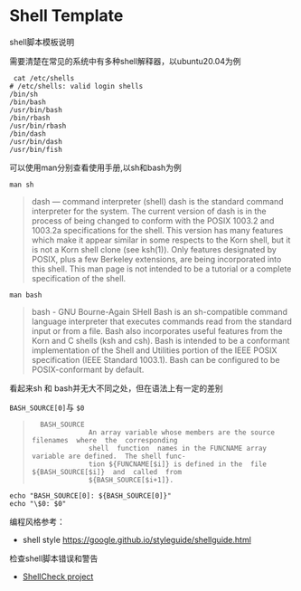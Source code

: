 # Shell Template

shell脚本模板说明

需要清楚在常见的系统中有多种shell解释器，以ubuntu20.04为例

```shell
 cat /etc/shells
# /etc/shells: valid login shells
/bin/sh
/bin/bash
/usr/bin/bash
/bin/rbash
/usr/bin/rbash
/bin/dash
/usr/bin/dash
/usr/bin/fish

```


可以使用man分别查看使用手册,以sh和bash为例

`man sh` 
> dash — command interpreter (shell)
> dash is the standard command interpreter for the system.  The current version of dash is in the process of being changed to conform with the POSIX 1003.2 and 1003.2a specifications for the shell.  This version has many features which make it appear similar in some respects to the Korn shell, but it is not a Korn shell clone (see ksh(1)).  Only features designated by  POSIX, plus a few Berkeley extensions, are being incorporated into this shell.  This man page is not intended to be a tutorial or a complete specification of the shell.


 `man bash`

>bash - GNU Bourne-Again SHell
>     Bash is an sh-compatible command language interpreter that executes commands read from the standard input or from a file.  Bash also incorporates useful features from the Korn and C shells (ksh and csh).
Bash  is  intended to be a conformant implementation of the Shell and Utilities portion of the IEEE POSIX specification (IEEE Standard 1003.1).  Bash can be configured to be  POSIX-conformant by default.



看起来sh 和 bash并无大不同之处，但在语法上有一定的差别


`BASH_SOURCE[0]`与 `$0`

>       BASH_SOURCE
>                   An array variable whose members are the source filenames  where  the  corresponding
>                   shell  function  names in the FUNCNAME array variable are defined.  The shell func‐
>                   tion ${FUNCNAME[$i]} is defined in the  file  ${BASH_SOURCE[$i]}  and  called  from
>                   ${BASH_SOURCE[$i+1]}.

```shell
echo "BASH_SOURCE[0]: ${BASH_SOURCE[0]}"
echo "\$0: $0"
```

 

编程风格参考：

- shell style https://google.github.io/styleguide/shellguide.html



检查shell脚本错误和警告

- [ShellCheck project](https://www.shellcheck.net/)




